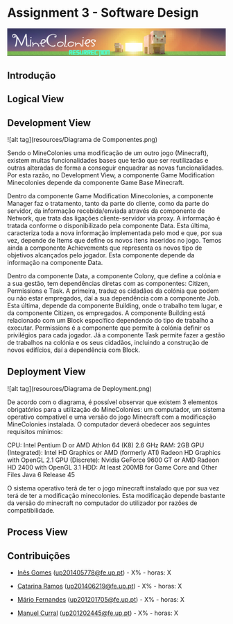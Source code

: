# Assignment 3 - Software Design #

![alt tag](resources/minecolonies.png)

## Introdução ##

## Logical View ##

## Development View ##

![alt tag](resources/Diagrama de Componentes.png)

Sendo o MineColonies uma modificação de um outro jogo (Minecraft), existem muitas funcionalidades bases que terão que ser reutilizadas e outras alteradas de forma a conseguir enquadrar as novas funcionalidades. Por esta razão, no Development View, a componente Game Modification Minecolonies depende da componente Game Base Minecraft.

Dentro da componente Game Modification Minecolonies, a componente Manager faz o tratamento, tanto da parte do cliente, como da parte do servidor, da informação recebida/enviada através da componente de Network, que trata das ligações cliente-servidor via proxy. A informação é tratada conforme o disponibilizado pela componente Data. Esta última, caracteriza toda a nova informação implementada pelo mod e que, por sua vez, depende de Items que define os novos itens inseridos no jogo. Temos ainda a componente Achievements que representa os novos tipo de objetivos alcançados pelo jogador. Esta componente depende da informação na componente Data.
	
Dentro da componente Data, a componente Colony, que define a colónia e a sua gestão, tem dependências diretas com as componentes: Citizen, Permissions e Task. A primeira, traduz os cidadãos da colónia que podem ou não estar empregados, daí a sua dependência com a componente Job. Esta última, depende da componente Building, onde o trabalho tem lugar, e da componente Citizen, os empregados. A componente Building está relacionado com um Block específico dependendo do tipo de trabalho a executar. Permissions é a componente que permite à colónia definir os privilégios para cada jogador. Já a componente Task permite fazer a gestão de trabalhos na colónia e os seus cidadãos, incluindo a construção de novos edifícios, daí a dependência com Block.

## Deployment View ##

![alt tag](resources/Diagrama de Deployment.png)

De acordo com o diagrama, é possível observar que existem 3 elementos obrigatórios para a utilização do MineColonies: um computador, um sistema operativo compatível e uma versão do jogo Minecraft com a modificação MineColonies instalada. O computador deverá obedecer aos seguintes requisitos mínimos:

CPU: Intel Pentium D or AMD Athlon 64 (K8) 2.6 GHz
RAM: 2GB
GPU (Integrated): Intel HD Graphics or AMD (formerly ATI) Radeon HD Graphics with OpenGL 2.1
GPU (Discrete): Nvidia GeForce 9600 GT or AMD Radeon HD 2400 with OpenGL 3.1
HDD: At least 200MB for Game Core and Other Files
Java 6 Release 45

O sistema operativo terá de ter o jogo minecraft instalado que por sua vez terá de ter a modificação minecolonies. Esta modificação depende bastante da versão do minecraft no computador do utilizador por razões de compatibilidade.

## Process View ##

## Contribuições ##

* [Inês Gomes](https://github.com/inesgomes) (up201405778@fe.up.pt) - X% - horas: X

* [Catarina Ramos](https://github.com/catramos96) (up201406219@fe.up.pt) - X% - horas: X

* [Mário Fernandes](https://github.com/MarioFernandes73) (up201201705@fe.up.pt) - X% - horas: X

* [Manuel Curral](https://github.com/Camolas)  (up201202445@fe.up.pt) - X% - horas: X
